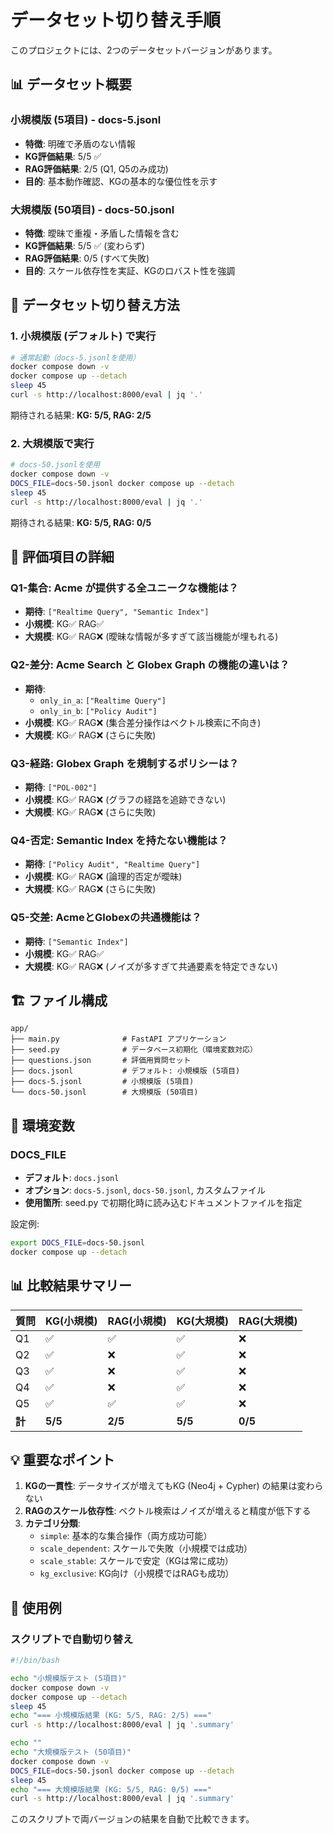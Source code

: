 # データセット切り替え手順

このプロジェクトには、2つのデータセットバージョンがあります。

## 📊 データセット概要

### 小規模版 (5項目) - docs-5.jsonl
- **特徴**: 明確で矛盾のない情報
- **KG評価結果**: 5/5 ✅
- **RAG評価結果**: 2/5 (Q1, Q5のみ成功)
- **目的**: 基本動作確認、KGの基本的な優位性を示す

### 大規模版 (50項目) - docs-50.jsonl
- **特徴**: 曖昧で重複・矛盾した情報を含む
- **KG評価結果**: 5/5 ✅ (変わらず)
- **RAG評価結果**: 0/5 (すべて失敗)
- **目的**: スケール依存性を実証、KGのロバスト性を強調

## 🔄 データセット切り替え方法

### 1. 小規模版 (デフォルト) で実行
```bash
# 通常起動（docs-5.jsonlを使用）
docker compose down -v
docker compose up --detach
sleep 45
curl -s http://localhost:8000/eval | jq '.'
```

期待される結果: **KG: 5/5, RAG: 2/5**

### 2. 大規模版で実行
```bash
# docs-50.jsonlを使用
docker compose down -v
DOCS_FILE=docs-50.jsonl docker compose up --detach
sleep 45
curl -s http://localhost:8000/eval | jq '.'
```

期待される結果: **KG: 5/5, RAG: 0/5**

## 📝 評価項目の詳細

### Q1-集合: Acme が提供する全ユニークな機能は？
- **期待**: `["Realtime Query", "Semantic Index"]`
- **小規模**: KG✅ RAG✅
- **大規模**: KG✅ RAG❌ (曖昧な情報が多すぎて該当機能が埋もれる)

### Q2-差分: Acme Search と Globex Graph の機能の違いは？
- **期待**:
  - `only_in_a`: `["Realtime Query"]`
  - `only_in_b`: `["Policy Audit"]`
- **小規模**: KG✅ RAG❌ (集合差分操作はベクトル検索に不向き)
- **大規模**: KG✅ RAG❌ (さらに失敗)

### Q3-経路: Globex Graph を規制するポリシーは？
- **期待**: `["POL-002"]`
- **小規模**: KG✅ RAG❌ (グラフの経路を追跡できない)
- **大規模**: KG✅ RAG❌ (さらに失敗)

### Q4-否定: Semantic Index を持たない機能は？
- **期待**: `["Policy Audit", "Realtime Query"]`
- **小規模**: KG✅ RAG❌ (論理的否定が曖昧)
- **大規模**: KG✅ RAG❌ (さらに失敗)

### Q5-交差: AcmeとGlobexの共通機能は？
- **期待**: `["Semantic Index"]`
- **小規模**: KG✅ RAG✅
- **大規模**: KG✅ RAG❌ (ノイズが多すぎて共通要素を特定できない)

## 🏗️ ファイル構成

```
app/
├── main.py              # FastAPI アプリケーション
├── seed.py              # データベース初期化（環境変数対応）
├── questions.json       # 評価用質問セット
├── docs.jsonl           # デフォルト: 小規模版 (5項目)
├── docs-5.jsonl         # 小規模版 (5項目)
└── docs-50.jsonl        # 大規模版 (50項目)
```

## 🔧 環境変数

### DOCS_FILE
- **デフォルト**: `docs.jsonl`
- **オプション**: `docs-5.jsonl`, `docs-50.jsonl`, カスタムファイル
- **使用箇所**: seed.py で初期化時に読み込むドキュメントファイルを指定

設定例:
```bash
export DOCS_FILE=docs-50.jsonl
docker compose up --detach
```

## 📊 比較結果サマリー

| 質問 | KG(小規模) | RAG(小規模) | KG(大規模) | RAG(大規模) |
|------|---------|---------|---------|---------|
| Q1   | ✅      | ✅      | ✅      | ❌      |
| Q2   | ✅      | ❌      | ✅      | ❌      |
| Q3   | ✅      | ❌      | ✅      | ❌      |
| Q4   | ✅      | ❌      | ✅      | ❌      |
| Q5   | ✅      | ✅      | ✅      | ❌      |
| **計** | **5/5** | **2/5** | **5/5** | **0/5** |

## 💡 重要なポイント

1. **KGの一貫性**: データサイズが増えてもKG (Neo4j + Cypher) の結果は変わらない
2. **RAGのスケール依存性**: ベクトル検索はノイズが増えると精度が低下する
3. **カテゴリ分類**:
   - `simple`: 基本的な集合操作（両方成功可能）
   - `scale_dependent`: スケールで失敗（小規模では成功）
   - `scale_stable`: スケールで安定（KGは常に成功）
   - `kg_exclusive`: KG向け（小規模ではRAGも成功）

## 🚀 使用例

### スクリプトで自動切り替え

```bash
#!/bin/bash

echo "小規模版テスト (5項目)"
docker compose down -v
docker compose up --detach
sleep 45
echo "=== 小規模版結果 (KG: 5/5, RAG: 2/5) ==="
curl -s http://localhost:8000/eval | jq '.summary'

echo ""
echo "大規模版テスト (50項目)"
docker compose down -v
DOCS_FILE=docs-50.jsonl docker compose up --detach
sleep 45
echo "=== 大規模版結果 (KG: 5/5, RAG: 0/5) ==="
curl -s http://localhost:8000/eval | jq '.summary'
```

このスクリプトで両バージョンの結果を自動で比較できます。
